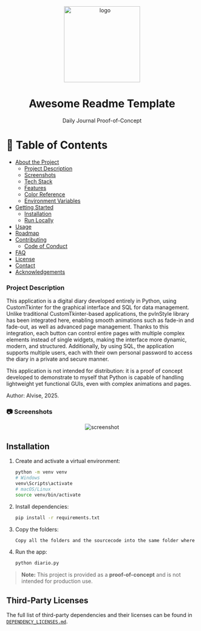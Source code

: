 <div align="center">

  <img src="Images/App_Icon.ico" alt="logo" width="200" height="auto" />
  <h1>Awesome Readme Template</h1>
  
  <p>
    Daily Journal Proof-of-Concept 
  </p>
</div>

# :notebook_with_decorative_cover: Table of Contents

- [About the Project]()
  * [Project Description](project-description)
  * [Screenshots](#camera-screenshots)
  * [Tech Stack](#space_invader-tech-stack)
  * [Features](#dart-features)
  * [Color Reference](#art-color-reference)
  * [Environment Variables](#key-environment-variables)
- [Getting Started](#toolbox-getting-started)
  * [Installation](#gear-installation)
  * [Run Locally](#running-run-locally)
- [Usage](#eyes-usage)
- [Roadmap](#compass-roadmap)
- [Contributing](#wave-contributing)
  * [Code of Conduct](#scroll-code-of-conduct)
- [FAQ](#grey_question-faq)
- [License](#warning-license)
- [Contact](#handshake-contact)
- [Acknowledgements](#gem-acknowledgements)

### Project Description

This application is a digital diary developed entirely in Python, using CustomTkinter for the graphical interface and SQL for data management. Unlike traditional CustomTkinter-based applications, the pvInStyle library has been integrated here, enabling smooth animations such as fade-in and fade-out, as well as advanced page management. Thanks to this integration, each button can control entire pages with multiple complex elements instead of single widgets, making the interface more dynamic, modern, and structured. Additionally, by using SQL, the application supports multiple users, each with their own personal password to access the diary in a private and secure manner.

This application is not intended for distribution: it is a proof of concept developed to demonstrate to myself that Python is capable of handling lightweight yet functional GUIs, even with complex animations and pages.

Author: Alvise, 2025.

<!-- Screenshots -->
### :camera: Screenshots

<div align="center"> 
  <img src="https://placehold.co/600x400?text=Your+Screenshot+here" alt="screenshot" />
</div>

<!-- Installation -->
## Installation

1. Create and activate a virtual environment:

   ```bash
   python -m venv venv
   # Windows
   venv\Scripts\activate
   # macOS/Linux
   source venv/bin/activate
   ```

2. Install dependencies:

   ```bash
   pip install -r requirements.txt
   ```
3. Copy the folders:
   
   ```bash
   Copy all the folders and the sourcecode into the same folder where the virtual environment was created.
   ```
4. Run the app:

   ```bash
   python diario.py
   ```
> **Note:** This project is provided as a **proof-of-concept** and is not intended for production use.
## Third-Party Licenses
The full list of third-party dependencies and their licenses can be found in [`DEPENDENCY_LICENSES.md`](DEPENDENCY_LICENSES.md).

